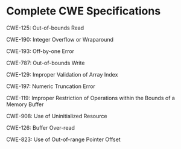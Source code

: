 

# Complete CWE Specifications

CWE-125: Out-of-bounds Read

CWE-190: Integer Overflow or Wraparound

CWE-193: Off-by-one Error

CWE-787: Out-of-bounds Write

CWE-129: Improper Validation of Array Index

CWE-197: Numeric Truncation Error

CWE-119: Improper Restriction of Operations within the Bounds of a Memory Buffer

CWE-908: Use of Uninitialized Resource

CWE-126: Buffer Over-read

CWE-823: Use of Out-of-range Pointer Offset